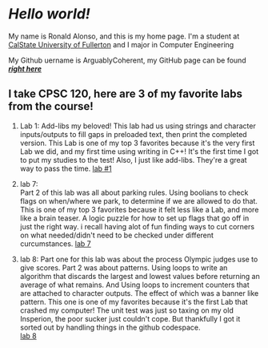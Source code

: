 #  *Hello world!*

My name is Ronald Alonso, and this is my home page. I'm a student at [CalState University of Fullerton](http://www.fullerton.edu/) and I major in Computer Engineering

My Github uername is ArguablyCoherent, my GitHub page can be found [***right here***](http://github.com/ArguablyCoherent)

## I take CPSC 120, here are 3 of my favorite labs from the course!

1. Lab 1:
Add-libs my beloved! This lab had us using strings and character inputs/outputs to fill gaps in preloaded text,
then print the completed version. This Lab is one of my top 3 favorites because it's the very first Lab we did, and my
first time using writing in C++! It's the first time I got to put my studies to the test! Also, I just like add-libs.
They're a great way to pass the time.
   [lab #1](https://csufullerton.instructure.com/courses/3488853/assignments/37852147)

3. lab 7:  
Part 2 of this lab was all about parking rules. Using boolians to check flags on when/where we park, to determine if we are allowed to do that.
This is one of my top 3 favorites because it felt less like a Lab, and more like a brain teaser. A logic puzzle for how to set up flags that
go off in just the right way. i recall having alot of fun finding ways to cut corners on what needed/didn't need to be checked under
different curcumstances.
   [lab 7](https://csufullerton.instructure.com/courses/3488853/assignments/37852157) 

4. lab 8:
Part one for this lab was about the process Olympic judges use to give scores. Part 2 was about patterns. Using loops to write an
algorithm that discards the largest and lowest values before returning an average of what remains. And Using loops to increment
counters that are attached to character outputs. The effect of which was a banner like pattern. This one is one of my favorites
because it's the first Lab that crashed my computer! The unit test was just so taxing on my old Insperion, the poor sucker just
couldn't cope. But thankfully I got it sorted out by handling things in the github codespace.  
   [lab 8](https://csufullerton.instructure.com/courses/3488853/assignments/37852158)
